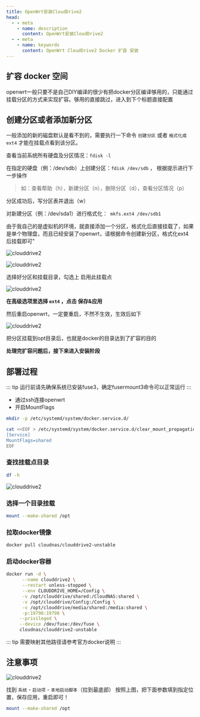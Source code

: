 ```yaml
---
title: OpenWrt安装CloudDrive2
head:
  - - meta
    - name: description
      content: OpenWrt安装CloudDrive2
  - - meta
    - name: keywords
      content: OpenWrt CloudDrive2 Docker 扩容 安装
---
```


## 扩容 docker 空间

openwrt一般只要不是自己DIY编译的很少有把docker分区编译够用的，只能通过挂载分区的方式来实现扩容。够用的直接跳过，进入到下个标题直接配置

## 创建分区或者添加新分区

一般添加的新的磁盘默认是看不到的，需要执行一下命令 `创建分区` 或者 `格式化成ext4` 才能在挂载点看到该分区。

查看当前系统所有硬盘及分区情况：`fdisk -l`

在指定的硬盘（例：/dev/sdb）上创建分区：`fdisk /dev/sdb` ， 根据提示进行下一步操作

> 如：查看帮助（h），新建分区（n），删除分区（d），查看分区情况（p）

分区成功后，写分区表并退出（w）

对新建分区（例：/dev/sda1）进行格式化：` mkfs.ext4 /dev/sdb1`

由于我自己的是虚拟机的环境，就直接添加一个分区，格式化后直接挂载了，如果是单个物理盘，而且已经安装了openwrt，请根据命令创建新分区，格式化ext4后挂载即可"

![clouddrive2](https://i.theojs.cn/docs/20240420164209.webp '创建分区或者添加新分区')

![clouddrive2](https://i.theojs.cn/docs/20240420164237.webp '创建分区或者添加新分区')

选择好分区和挂载目录，勾选上 启用此挂载点

![clouddrive2](https://i.theojs.cn/docs/20240420164352.webp '启用此挂载点')

**在高级选项里选择 `ext4` ，点击 保存&应用**

然后重启openwrt，一定要重启，不然不生效，生效后如下

![clouddrive2](https://i.theojs.cn/docs/20240420164746.webp '重启生效')

把分区挂载到opt目录后，也就是docker的目录达到了扩容的目的

**处理完扩容问题后，接下来进入安装阶段**

## 部署过程

::: tip
运行前请先确保系统已安装fuse3，确定fusermount3命令可以正常运行
:::

- 通过ssh连接openwrt
- 开启MountFlags

```sh
mkdir -p /etc/systemd/system/docker.service.d/
```

```sh
cat <<EOF > /etc/systemd/system/docker.service.d/clear_mount_propagation_flags.conf
[Service]
MountFlags=shared
EOF
```

### 查找挂载点目录

```sh
df -h
```

![clouddrive2](https://i.theojs.cn/docs/20240420182231.webp '查找挂载点目录')

### 选择一个目录挂载

```sh
mount --make-shared /opt
```

### 拉取docker镜像

```sh
docker pull cloudnas/clouddrive2-unstable
```

### 启动docker容器

```sh
docker run -d \
      --name clouddrive2 \
      --restart unless-stopped \
      --env CLOUDDRIVE_HOME=/Config \
      -v /opt/clouddrive/shared:/CloudNAS:shared \
      -v /opt/clouddrive/Config:/Config \
      -v /opt/clouddrive/media/shared:/media:shared \
      -p:19798:19798 \
     --privileged \
     --device /dev/fuse:/dev/fuse \
     cloudnas/clouddrive2-unstable
```

::: tip
需要映射其他路径请参考官方docker说明
:::

## 注意事项

![clouddrive2](https://i.theojs.cn/docs/20240420165750.webp '重启路由docker启动失败解决')

找到 `系统` - `启动项` - `本地启动脚本`（拉到最底部）
按照上图，把下面参数填到指定位置，保存应用，重启即可！

```sh
mount --make-shared /opt
```
